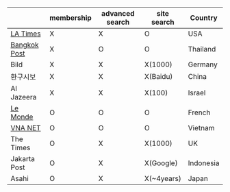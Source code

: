 |        |**membership**|**advanced search**|**site search**|Country|
|--------|--------------|-------------------|---------------|-------|
|[LA Times](https://www.latimes.com/search?q=korea&s=1&p=1)|X|X|O|USA|
|[Bangkok Post](https://search.bangkokpost.com/search/result?category=all&&q=korea)|X|O|O|Thailand|
|Bild|X|X|X(1000)|Germany|
|환구시보|X|X|X(Baidu)|China|
|Al Jazeera|X|X|X(100)|Israel|
|[Le Monde](https://www.lemonde.fr/recherche/?search_keywords=cor%C3%A9e&start_at=19/12/1944&end_at=13/08/2021&search_sort=date_asc&page=1)|O|O|O|French|
|[VNA NET](https://vnanet.vn/en/search/?keyword=korea&createdstart=2010-01-01&createdend=2020-12-31&qcode=1)|O|O|O|Vietnam|
|The Times|O|X|X(1000)|UK|
|Jakarta Post|O|X|X(Google)|Indonesia|
|Asahi|O|X|X(~4years)|Japan|
